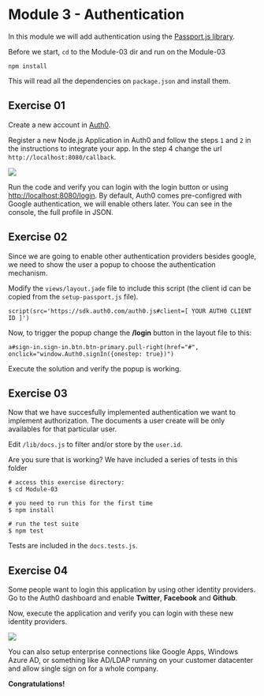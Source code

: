 # Module 3 - Authentication

In this module we will add authentication using the [Passport.js library](http://passportjs.org/).

Before we start, `cd` to the Module-03 dir and run on the Module-03

    npm install 

This will read all the dependencies on `package.json` and install them.

## Exercise 01

Create a new account in [Auth0](http://developers.auth0.com).

Register a new Node.js Application in Auth0 and follow the steps `1` and `2` in the instructions to integrate your app. In the step 4 change the url `http://localhost:8080/callback`.

![](https://dl.dropbox.com/s/6ca2ebv64m9022e/ss-2013-09-19T19-20-38.png)

Run the code and verify you can login with the login button or using [http://localhost:8080/login](http://localhost:8080/login). By default, Auth0 comes pre-configred with Google authentication, we will enable others later. You can see in the console, the full profile in JSON.

## Exercise 02

Since we are going to enable other authentication providers besides google, we need to show the user a popup to choose the authentication mechanism.

Modify the `views/layout.jade` file to include this script (the client id can be copied from the `setup-passport.js` file).

    script(src='https://sdk.auth0.com/auth0.js#client=[ YOUR AUTH0 CLIENT ID ]')

Now, to trigger the popup change the __/login__ button in the layout file to this:

    a#sign-in.sign-in.btn.btn-primary.pull-right(href="#", onclick="window.Auth0.signIn({onestep: true})") 

Execute the solution and verify the popup is working.

## Exercise 03

Now that we have succesfully implemented authentication we want to implement authorization. The documents a user create will be only availables for that particular user.

Edit ```/lib/docs.js``` to filter and/or store by the `user.id`.

Are you sure that is working? We have included a series of tests in this folder

~~~
# access this exercise directory:
$ cd Module-03

# you need to run this for the first time
$ npm install 

# run the test suite
$ npm test
~~~

Tests are included in the ```docs.tests.js```.

## Exercise 04

Some people want to login this application by using other identity providers. Go to the Auth0 dashboard and enable __Twitter__, __Facebook__ and __Github__.

Now, execute the application and verify you can login with these new identity providers.

![](http://puu.sh/2HMjs.png)

You can also setup enterprise connections like Google Apps, Windows Azure AD, or something like AD/LDAP running on your customer datacenter and allow single sign on for a whole company.

**Congratulations!**
